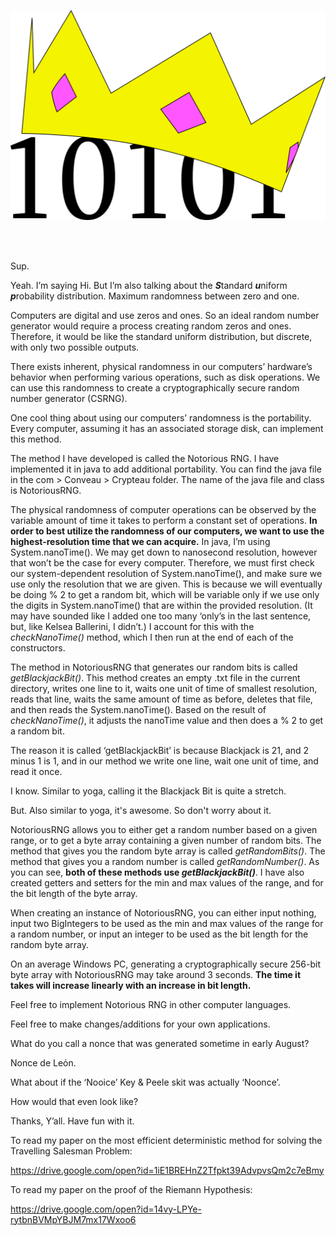 ![Notorious RNG](https://github.com/Cant-Git-Right/NotoriousRNG/blob/master/logo.png)

<br/>
<br/>

Sup.  

Yeah.  I’m saying Hi.  But I’m also talking about the ***S***tandard 
***u***niform ***p***robability distribution.  Maximum randomness between zero and one.  

Computers are digital and use zeros and ones.  So an ideal random number generator would require a process creating random zeros and ones.  Therefore, it would be like the standard uniform distribution, but discrete, with only two possible outputs.  

There exists inherent, physical randomness in our computers’ hardware’s behavior when performing various operations, such as disk operations.  We can use this randomness to create a cryptographically secure random number generator (CSRNG).  

One cool thing about using our computers’ randomness is the portability.  Every computer, assuming it has an associated storage disk, can implement this method.

The method I have developed is called the Notorious RNG.  I have implemented it in java to add additional portability.  You can find the java file in the com > Conveau > Crypteau folder. The name of the java file and class is NotoriousRNG.

The physical randomness of computer operations can be observed by the variable amount of time it takes to perform a constant set of operations.  **In order to best utilize the randomness of our computers, we want to use the highest-resolution time that we can acquire.**  In java, I’m using System.nanoTime().  We may get down to nanosecond resolution, however that won’t be the case for every computer.  Therefore, we must first check our system-dependent resolution of System.nanoTime(), and make sure we use only the resolution that we are given.  This is because we will eventually be doing % 2 to get a random bit, which will be variable only if we use only the digits in System.nanoTime() that are within the provided resolution. (It may have sounded like I added one too many ‘only’s in the last sentence, but, like Kelsea Ballerini, I didn’t.) I account for this with the *checkNanoTime()* method, which I then run at the end of each of the constructors.     

The method in NotoriousRNG that generates our random bits is called *getBlackjackBit()*.  This method creates an empty .txt file in the current directory, writes one line to it, waits one unit of time of smallest resolution, reads that line, waits the same amount of time as before, deletes that file, and then reads the System.nanoTime().  Based on the result of *checkNanoTime()*, it adjusts the nanoTime value and then does a % 2 to get a random bit.  

The reason it is called ‘getBlackjackBit’ is because Blackjack is 21, and 2 minus 1 is 1, and in our method we write one line, wait one unit of time, and read it once.  

I know.  Similar to yoga, calling it the Blackjack Bit is quite a stretch.  

But.  Also similar to yoga, it's awesome.  So don't worry about it.       

NotoriousRNG allows you to either get a random number based on a given range, or to get a byte array containing a given number of random bits.  The method that gives you the random byte array is called *getRandomBits()*.  The method that gives you a random number is called *getRandomNumber()*.  As you can see, **both of these methods use *getBlackjackBit()***.  I have also created getters and setters for the min and max values of the range, and for the bit length of the byte array. 

When creating an instance of NotoriousRNG, you can either input nothing, input two BigIntegers to be used as the min and max values of the range for a random number, or input an integer to be used as the bit length for the random byte array. 

On an average Windows PC, generating a cryptographically secure 256-bit byte array with NotoriousRNG may take around 3 seconds.  **The time it takes will increase linearly with an increase in bit length.**  

Feel free to implement Notorious RNG in other computer languages. 

Feel free to make changes/additions for your own applications.

What do you call a nonce that was generated sometime in early August?

Nonce de Leόn.    

What about if the ‘Nooice’ Key & Peele skit was actually ‘Noonce’.  

How would that even look like?  

Thanks, Y’all.  Have fun with it.  

To read my paper on the most efficient deterministic method for solving the Travelling Salesman Problem:

https://drive.google.com/open?id=1iE1BREHnZ2Tfpkt39AdvpvsQm2c7eBmy 

To read my paper on the proof of the Riemann Hypothesis:  

https://drive.google.com/open?id=14vy-LPYe-rytbnBVMpYBJM7mx17Wxoo6

